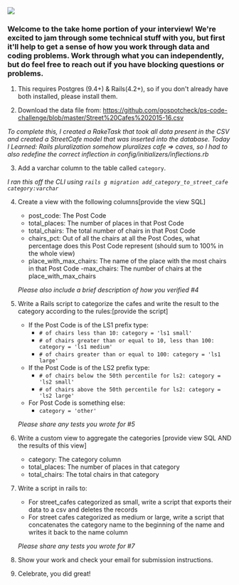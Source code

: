 ![](https://assets-global.website-files.com/5b69e8315733f2850ec22669/5b749a4663ff82be270ff1f5_GSC%20Lockup%20(Orange%20%3A%20Black).svg)

### Welcome to the take home portion of your interview! We're excited to jam through some technical stuff with you, but first it'll help to get a sense of how you work through data and coding problems. Work through what you can independently, but do feel free to reach out if you have blocking questions or problems.

1) This requires Postgres (9.4+) & Rails(4.2+), so if you don't already have both installed, please install them.

2) Download the data file from: https://github.com/gospotcheck/ps-code-challenge/blob/master/Street%20Cafes%202015-16.csv

_To complete this, I created a RakeTask that took all data present in the CSV and created a StreetCafe model that was inserted into the database. Today I Learned: Rails pluralization somehow pluralizes cafe => caves, so I had to also redefine the correct inflection in config/initializers/inflections.rb_

3) Add a varchar column to the table called `category`. 

_I ran this off the CLI using `rails g migration add_category_to_street_cafe category:varchar`_

4) Create a view with the following columns[provide the view SQL]
    - post_code: The Post Code
    - total_places: The number of places in that Post Code
    - total_chairs: The total number of chairs in that Post Code
    - chairs_pct: Out of all the chairs at all the Post Codes, what percentage does this Post Code represent (should sum to 100% in the whole view)
    - place_with_max_chairs: The name of the place with the most chairs in that Post Code
    -max_chairs: The number of chairs at the place_with_max_chairs
	
    *Please also include a brief description of how you verified #4*

5) Write a Rails script to categorize the cafes and write the result to the category according to the rules:[provide the script]
    - If the Post Code is of the LS1 prefix type:
        - `# of chairs less than 10: category = 'ls1 small'`
        - `# of chairs greater than or equal to 10, less than 100: category = 'ls1 medium'`
        - `# of chairs greater than or equal to 100: category = 'ls1 large' `
    - If the Post Code is of the LS2 prefix type: 
        - `# of chairs below the 50th percentile for ls2: category = 'ls2 small'`
        - `# of chairs above the 50th percentile for ls2: category = 'ls2 large'`
    - For Post Code is something else:
        - `category = 'other'`

    *Please share any tests you wrote for #5*

6) Write a custom view to aggregate the categories [provide view SQL AND the results of this view]
    - category: The category column
    - total_places: The number of places in that category
    - total_chairs: The total chairs in that category

7) Write a script in rails to:
    - For street_cafes categorized as small, write a script that exports their data to a csv and deletes the records
    - For street cafes categorized as medium or large, write a script that concatenates the category name to the beginning of the name and writes it back to the name column
	
    *Please share any tests you wrote for #7*

8) Show your work and check your email for submission instructions.

9) Celebrate, you did great! 


